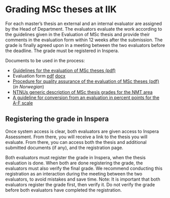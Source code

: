 # Grading MSc theses at IIK

For each master’s thesis an external and an internal evaluator are assigned by the Head of Department. The evaluators evaluate the work according to the guidelines given in the Evaluation of MSc thesis and provide their comments in the evaluation form within 12 weeks after the submission. The grade is finally agreed upon in a meeting between the two evaluators before the deadline. The grade must be registered in Inspera. 

Documents to be used in the process:

* [Guidelines for the evaluation of MSc theses (pdf)](https://edu.iik.ntnu.no/assets/Evaluation%20MSc%20thesis%20IIK.pdf)
* Evaluation form [pdf](https://i.ntnu.no/documents/portlet_file_entry/1305837853/master%27s-thesis-evaluation-form+2023.pdf/e8eb8124-f443-2be3-ba8d-b5f59adc761d) [docx](https://i.ntnu.no/documents/portlet_file_entry/1305837853/master%27s-thesis-evaluation-form.docx/1b17aa29-688b-3166-a681-06fe02ee3afa)
* [Procedure for quality assurance of the evaluation of MSc theses (pdf)](https://edu.iik.ntnu.no/assets/Prosedyre%20kvalitetssikring%20sensur%20masteroppgaver%20IIK.pdf) (_in Norwegian_)
* [NTNUs generic description of MSc thesis grades for the NMT area](https://i.ntnu.no/wiki/-/wiki/English/Description+of+grades+for+master+thesis)
* [A guideline for conversion from an evaluation in percent points for the A-F scale](https://i.ntnu.no/wiki/-/wiki/Norsk/Prosentvurderingsmetoden)  


## Registering the grade in Inspera

Once system access is clear, both evaluators are given access to Inspera Assessment. From there, you will receive a link to the thesis you will evaluate. From there, you can access both the thesis and additional submitted documents (if any), and the registration page. 

Both evaluators must register the grade in Inspera, when the thesis evaluation is done. When both are done registering the grade, the evaluators must also verify the final grade. We recommend conducting this registration as an interaction during the meeting between the two evaluators, to avoid mistakes and save time. Note: It is important that both evaluators register the grade first, then verify it. Do not verify the grade before both evaluators have completed the registration. 
